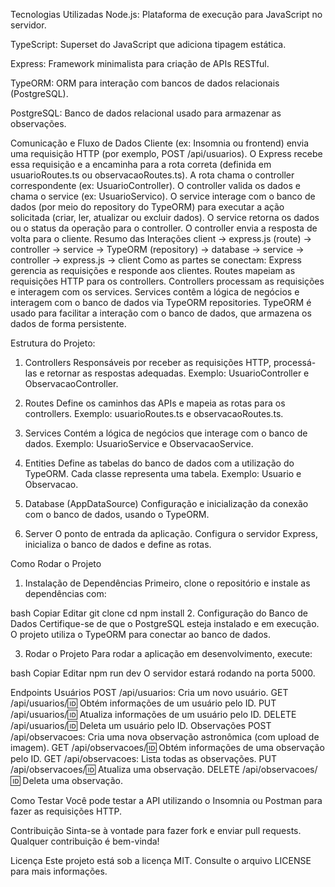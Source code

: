 
Tecnologias Utilizadas
Node.js: Plataforma de execução para JavaScript no servidor.

TypeScript: Superset do JavaScript que adiciona tipagem estática.

Express: Framework minimalista para criação de APIs RESTful.

TypeORM: ORM para interação com bancos de dados relacionais (PostgreSQL).

PostgreSQL: Banco de dados relacional usado para armazenar as observações.

Comunicação e Fluxo de Dados
Cliente (ex: Insomnia ou frontend) envia uma requisição HTTP (por exemplo, POST /api/usuarios).
O Express recebe essa requisição e a encaminha para a rota correta (definida em usuarioRoutes.ts ou observacaoRoutes.ts).
A rota chama o controller correspondente (ex: UsuarioController).
O controller valida os dados e chama o service (ex: UsuarioServico).
O service interage com o banco de dados (por meio do repository do TypeORM) para executar a ação solicitada (criar, ler, atualizar ou excluir dados).
O service retorna os dados ou o status da operação para o controller.
O controller envia a resposta de volta para o cliente.
Resumo das Interações
client -> express.js (route) -> controller -> service -> TypeORM (repository) -> database -> service -> controller -> express.js -> client
Como as partes se conectam:
Express gerencia as requisições e responde aos clientes.
Routes mapeiam as requisições HTTP para os controllers.
Controllers processam as requisições e interagem com os services.
Services contêm a lógica de negócios e interagem com o banco de dados via TypeORM repositories.
TypeORM é usado para facilitar a interação com o banco de dados, que armazena os dados de forma persistente.


Estrutura do Projeto:
1. Controllers
Responsáveis por receber as requisições HTTP, processá-las e retornar as respostas adequadas.
Exemplo: UsuarioController e ObservacaoController.

2. Routes
Define os caminhos das APIs e mapeia as rotas para os controllers.
Exemplo: usuarioRoutes.ts e observacaoRoutes.ts.

3. Services
Contém a lógica de negócios que interage com o banco de dados.
Exemplo: UsuarioService e ObservacaoService.

4. Entities
Define as tabelas do banco de dados com a utilização do TypeORM. Cada classe representa uma tabela.
Exemplo: Usuario e Observacao.

5. Database (AppDataSource)
Configuração e inicialização da conexão com o banco de dados, usando o TypeORM.

6. Server
O ponto de entrada da aplicação. Configura o servidor Express, inicializa o banco de dados e define as rotas.


Como Rodar o Projeto
1. Instalação de Dependências
Primeiro, clone o repositório e instale as dependências com:

bash
Copiar
Editar
git clone <url-do-repositorio>
cd <diretorio-do-projeto>
npm install
2. Configuração do Banco de Dados
Certifique-se de que o PostgreSQL esteja instalado e em execução. O projeto utiliza o TypeORM para conectar ao banco de dados.

3. Rodar o Projeto
Para rodar a aplicação em desenvolvimento, execute:

bash
Copiar
Editar
npm run dev
O servidor estará rodando na porta 5000.

Endpoints
Usuários
POST /api/usuarios: Cria um novo usuário.
GET /api/usuarios/:id: Obtém informações de um usuário pelo ID.
PUT /api/usuarios/:id: Atualiza informações de um usuário pelo ID.
DELETE /api/usuarios/:id: Deleta um usuário pelo ID.
Observações
POST /api/observacoes: Cria uma nova observação astronômica (com upload de imagem).
GET /api/observacoes/:id: Obtém informações de uma observação pelo ID.
GET /api/observacoes: Lista todas as observações.
PUT /api/observacoes/:id: Atualiza uma observação.
DELETE /api/observacoes/:id: Deleta uma observação.

Como Testar
Você pode testar a API utilizando o Insomnia ou Postman para fazer as requisições HTTP.

Contribuição
Sinta-se à vontade para fazer fork e enviar pull requests. Qualquer contribuição é bem-vinda!

Licença
Este projeto está sob a licença MIT. Consulte o arquivo LICENSE para mais informações.

